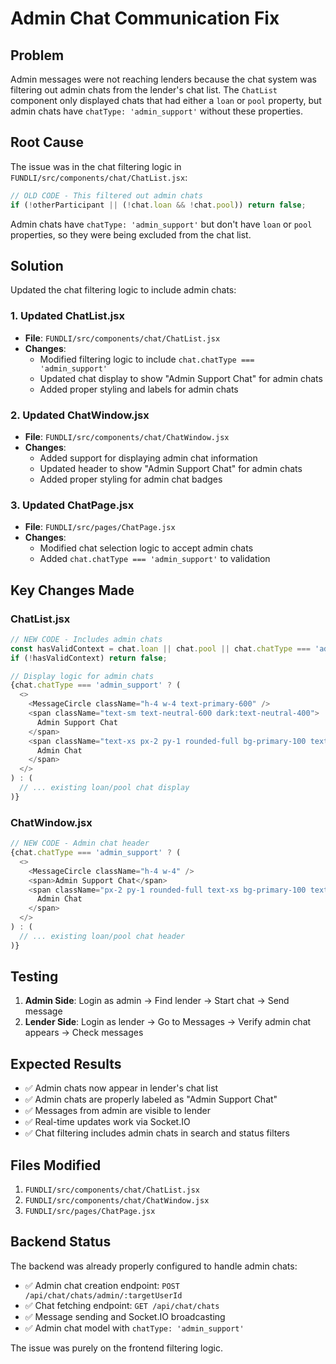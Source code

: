 # Admin Chat Communication Fix

## Problem
Admin messages were not reaching lenders because the chat system was filtering out admin chats from the lender's chat list. The `ChatList` component only displayed chats that had either a `loan` or `pool` property, but admin chats have `chatType: 'admin_support'` without these properties.

## Root Cause
The issue was in the chat filtering logic in `FUNDLI/src/components/chat/ChatList.jsx`:

```javascript
// OLD CODE - This filtered out admin chats
if (!otherParticipant || (!chat.loan && !chat.pool)) return false;
```

Admin chats have `chatType: 'admin_support'` but don't have `loan` or `pool` properties, so they were being excluded from the chat list.

## Solution
Updated the chat filtering logic to include admin chats:

### 1. Updated ChatList.jsx
- **File**: `FUNDLI/src/components/chat/ChatList.jsx`
- **Changes**:
  - Modified filtering logic to include `chat.chatType === 'admin_support'`
  - Updated chat display to show "Admin Support Chat" for admin chats
  - Added proper styling and labels for admin chats

### 2. Updated ChatWindow.jsx
- **File**: `FUNDLI/src/components/chat/ChatWindow.jsx`
- **Changes**:
  - Added support for displaying admin chat information
  - Updated header to show "Admin Support Chat" for admin chats
  - Added proper styling for admin chat badges

### 3. Updated ChatPage.jsx
- **File**: `FUNDLI/src/pages/ChatPage.jsx`
- **Changes**:
  - Modified chat selection logic to accept admin chats
  - Added `chat.chatType === 'admin_support'` to validation

## Key Changes Made

### ChatList.jsx
```javascript
// NEW CODE - Includes admin chats
const hasValidContext = chat.loan || chat.pool || chat.chatType === 'admin_support';
if (!hasValidContext) return false;

// Display logic for admin chats
{chat.chatType === 'admin_support' ? (
  <>
    <MessageCircle className="h-4 w-4 text-primary-600" />
    <span className="text-sm text-neutral-600 dark:text-neutral-400">
      Admin Support Chat
    </span>
    <span className="text-xs px-2 py-1 rounded-full bg-primary-100 text-primary-800 dark:bg-primary-900/20 dark:text-primary-400">
      Admin Chat
    </span>
  </>
) : (
  // ... existing loan/pool chat display
)}
```

### ChatWindow.jsx
```javascript
// NEW CODE - Admin chat header
{chat.chatType === 'admin_support' ? (
  <>
    <MessageCircle className="h-4 w-4" />
    <span>Admin Support Chat</span>
    <span className="px-2 py-1 rounded-full text-xs bg-primary-100 text-primary-800 dark:bg-primary-900/20 dark:text-primary-400">
      Admin Chat
    </span>
  </>
) : (
  // ... existing loan/pool chat header
)}
```

## Testing
1. **Admin Side**: Login as admin → Find lender → Start chat → Send message
2. **Lender Side**: Login as lender → Go to Messages → Verify admin chat appears → Check messages

## Expected Results
- ✅ Admin chats now appear in lender's chat list
- ✅ Admin chats are properly labeled as "Admin Support Chat"
- ✅ Messages from admin are visible to lender
- ✅ Real-time updates work via Socket.IO
- ✅ Chat filtering includes admin chats in search and status filters

## Files Modified
1. `FUNDLI/src/components/chat/ChatList.jsx`
2. `FUNDLI/src/components/chat/ChatWindow.jsx`
3. `FUNDLI/src/pages/ChatPage.jsx`

## Backend Status
The backend was already properly configured to handle admin chats:
- ✅ Admin chat creation endpoint: `POST /api/chat/chats/admin/:targetUserId`
- ✅ Chat fetching endpoint: `GET /api/chat/chats`
- ✅ Message sending and Socket.IO broadcasting
- ✅ Admin chat model with `chatType: 'admin_support'`

The issue was purely on the frontend filtering logic.
